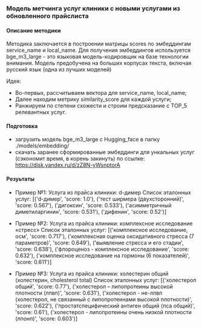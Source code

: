 ### Модель метчинга услуг клиники с новыми услугами из обновленного прайслиста
#### Описание методики
Методика заключается в построении матрицы scores по эмбеддингам service_name и local_name.
Для получения эмбеддингов используется bge_m3_large - это языковая модель-кодировщик на базе технологии внимания.
Модель предобучена на больших корпусах текста, включая русский язык (одна из лучших моделей)

Идея:
- Во-первых, рассчитываем вектора для service_name, local_name;
- Далее находим метрику similarity_score для каждой услуги;
- Ранжируем по степени схожести и строим предсказание с TOP_5 релевантных услуг.

#### Подготовка
- загрузить модель bge_m3_large с Hugging_face в папку ./models/embedding/
- скачать заранее сформированные эмбеддинги для ункальных услуг (сэкономит время, в корень закинуть) по ссылке: https://disk.yandex.ru/d/zZ8N-yWsnptorA

#### Резуьтаты
- Пример №1:
Услуга из прайса клиники: d-димер
Cписок эталонных услуг: 
[('d-димер', 'score: 1.0'), 
('тест ширмера (двухсторонний)', 'score: 0.567'), 
('дигоксин', 'score: 0.533'), 
('асимметричный диметиларгинин', 'score: 0.531'), 
('дифенин', 'score: 0.52')]

- Пример №2:
Услуга из прайса клиники: комплексное исследование «стресс»
Cписок эталонных услуг: 
[('комплексное исследование, осм', 'score: 0.717'), 
('комплексная оценка оксидативного стресса (7 параметров)', 'score: 0.649'),
('выявление стресса и его стадии', 'score: 0.638'), 
('флороценоз - комплексное исследование', 'score: 0.632'),
('комплексное исследование на гормоны (6 показателей)', 'score: 0.611')]

- Пример №3:
Услуга из прайса клиники: холестерин общий (холестерин, cholesterol total)
Cписок эталонных услуг: 
[('холестерол общий', 'score: 0.77'), 
('холестерол – липопротеины высокой плотности (лпвп)', 'score: 0.631'), 
('холестерол - не-лпвп (холестерол, не связанный с липопротеинами высокой плотности)', 'score: 0.622'), 
('простатспецифический антиген общий (пса общий)', 'score: 0.61'), 
('холестерол - липопротеины очень низкой плотности (лпонп)', 'score: 0.603')]
